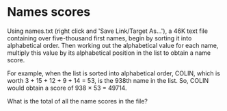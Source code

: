 # Names scores

Using names.txt (right click and 'Save Link/Target As...'), a 46K text file
containing over five-thousand first names, begin by sorting it into
alphabetical order. Then working out the alphabetical value for each name,
multiply this value by its alphabetical position in the list to obtain a name
score.

For example, when the list is sorted into alphabetical order, COLIN, which is
worth 3 + 15 + 12 + 9 + 14 = 53, is the 938th name in the list. So, COLIN would
obtain a score of 938 × 53 = 49714.

What is the total of all the name scores in the file?
